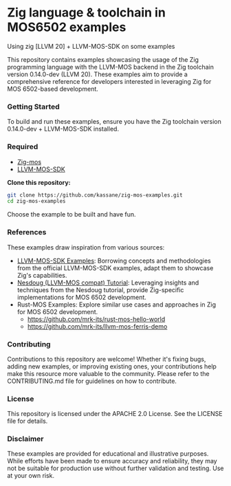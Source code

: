 # Zig language & toolchain in MOS6502 examples

Using zig [LLVM 20] + LLVM-MOS-SDK on some examples

This repository contains examples showcasing the usage of the Zig programming language
with the LLVM-MOS backend in the Zig toolchain version 0.14.0-dev (LLVM 20). These examples
aim to provide a comprehensive reference for developers interested in leveraging Zig for
MOS 6502-based development.

### Getting Started

To build and run these examples, ensure you have the Zig toolchain version 0.14.0-dev + LLVM-MOS-SDK installed.

### Required

- [Zig-mos](https://github.com/kassane/zig-mos-bootstrap/releases)
- [LLVM-MOS-SDK](https://github.com/llvm-mos/llvm-mos-sdk/releases)

**Clone this repository:**

```bash
git clone https://github.com/kassane/zig-mos-examples.git
cd zig-mos-examples
```

Choose the example to be built and have fun.

### References

These examples draw inspiration from various sources:

- [LLVM-MOS-SDK Examples](https://github.com/llvm-mos/llvm-mos-sdk/tree/main/examples): Borrowing concepts and methodologies from the official LLVM-MOS-SDK examples, adapt them to showcase Zig's capabilities.
- [Nesdoug (LLVM-MOS compat) Tutorial](https://github.com/mysterymath/nesdoug-llvm): Leveraging insights and techniques from the Nesdoug tutorial, provide Zig-specific implementations for MOS 6502 development.
- Rust-MOS Examples: Explore similar use cases and approaches in Zig for MOS 6502 development.
    - https://github.com/mrk-its/rust-mos-hello-world
    - https://github.com/mrk-its/llvm-mos-ferris-demo


### Contributing

Contributions to this repository are welcome! Whether it's fixing bugs, adding new examples, or improving existing ones, your contributions help make this resource more valuable to the community. Please refer to the CONTRIBUTING.md file for guidelines on how to contribute.

### License

This repository is licensed under the APACHE 2.0 License. See the LICENSE file for details.


### Disclaimer

These examples are provided for educational and illustrative purposes. While efforts have been made to ensure accuracy and reliability, they may not be suitable for production use without further validation and testing. Use at your own risk.
